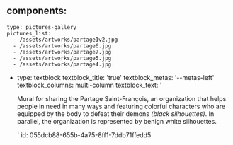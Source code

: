 components:
  -
    type: pictures-gallery
    pictures_list:
      - /assets/artworks/partage1v2.jpg
      - /assets/artworks/partage6.jpg
      - /assets/artworks/partage7.jpg
      - /assets/artworks/partage5.jpg
      - /assets/artworks/partage4.jpg
  -
    type: textblock
    textblock_title: 'true'
    textblock_metas: '--metas-left'
    textblock_columns: multi-column
    textblock_text: '<p>Mural for sharing the Partage Saint-François, an organization that helps people in need in many ways and featuring colorful characters who are equipped by the body to defeat their demons <em>(black silhouettes)</em>. In parallel, the organization is represented by benign white silhouettes.</p>'
id: 055dcb88-655b-4a75-8ff1-7ddb71ffedd5
